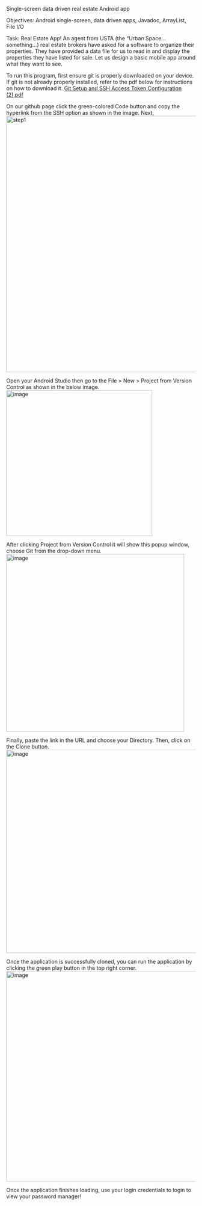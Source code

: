 Single-screen data driven real estate Android app

Objectives:
Android single-screen, data driven apps, 
Javadoc,
ArrayList,
File I/O

Task: Real Estate App!
An agent from USTA (the “Urban Space... something…) real estate brokers have asked for a software to organize their properties. 
They have provided a data file for us to read in and display the properties they have listed for sale. Let us design a basic mobile app around what they want to see. 


To run this program, first ensure git is properly downloaded on your device. 
If git is not already properly installed, refer to the pdf below for instructions on how to download it.
[Git Setup and SSH Access Token Configuration (2).pdf](https://github.com/user-attachments/files/17941240/Git.Setup.and.SSH.Access.Token.Configuration.2.pdf)

On our github page click the green-colored Code button and copy the hyperlink from the SSH option as shown in the image.
Next, <img width="682" alt="step1" src="https://github.com/user-attachments/assets/73450d4a-3048-487d-8f5a-0a09ac9b28ee">

Open your Android Studio then go to the File > New > Project from Version Control as shown in the below image. 
<img width="388" alt="image" src="https://github.com/user-attachments/assets/d2b4cd78-209a-41b5-b3b7-ce5c3a4ccbd8">


After clicking Project from Version Control it will show this popup window, choose Git from the drop-down menu.
<img width="473" alt="image" src="https://github.com/user-attachments/assets/875a9f1a-e48f-4cd2-907e-2e09458e2daf">

Finally, paste the link in the URL and choose your Directory. Then, click on the Clone button.
<img width="541" alt="image" src="https://github.com/user-attachments/assets/10dd284c-11c0-47d5-8d17-3b53440a298c">

Once the application is successfully cloned, you can run the application by clicking the green play button in the top right corner.
<img width="560" alt="image" src="https://github.com/user-attachments/assets/e1e1eb22-d115-4eb0-9e78-bc221799379e">

Once the application finishes loading, use your login credentials to login to view your password manager!
